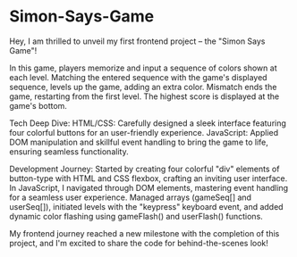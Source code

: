 # Simon-Says-Game


Hey, I am thrilled to unveil my first frontend project – the "Simon Says Game"!


In this game, players memorize and input a sequence of colors shown at each level. Matching the entered sequence with the game's displayed sequence, levels up the game, adding an extra color. Mismatch ends the game, restarting from the first level. The highest score is displayed at the game's bottom.


Tech Deep Dive:
    HTML/CSS: Carefully designed a sleek interface featuring four colorful buttons for an user-friendly experience.
    JavaScript: Applied DOM manipulation and skillful event handling to bring the game to life, ensuring seamless functionality.


Development Journey:
Started by creating four colorful "div" elements of button-type with HTML and CSS flexbox, crafting an inviting user interface. In JavaScript, I navigated through DOM elements, mastering event handling for a seamless user experience. Managed arrays (gameSeq[] and userSeq[]), initiated levels with the "keypress" keyboard event, and added dynamic color flashing using gameFlash() and userFlash() functions.


My frontend journey reached a new milestone with the completion of this project, and I'm excited to share the code for behind-the-scenes look!
